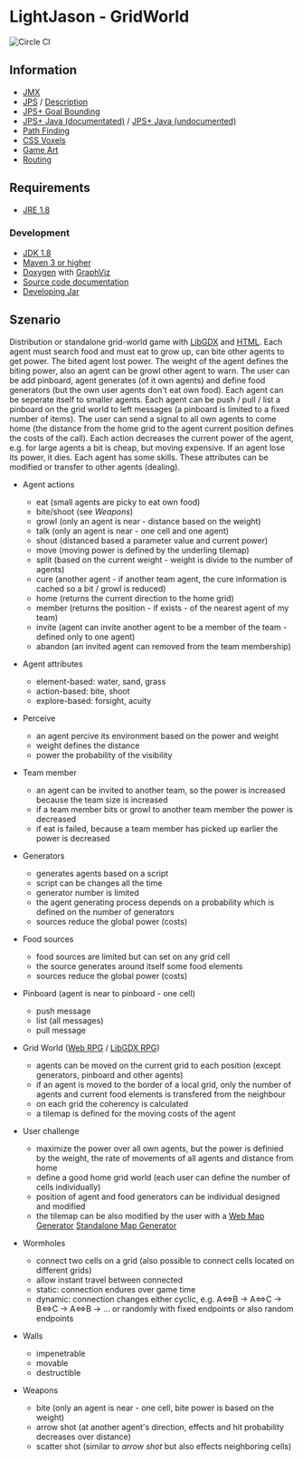 # LightJason - GridWorld

![Circle CI](https://circleci.com/gh/flashpixx/RoutingSimulation.svg?style=shield)


## <a name="info">Information</a>

* [JMX](http://www.eclipse.org/jetty/documentation/current/jmx-chapter.html)
* [JPS](https://github.com/ClintFMullins/JumpPointSearch-Java) / [Description](https://harablog.wordpress.com/2011/09/07/jump-point-search/)
* [JPS+ Goal Bounding](https://github.com/SteveRabin/JPSPlusWithGoalBounding)
* [JPS+ Java (documentated)](https://github.com/kevinsheehan/jps) / [JPS+ Java (undocumented)](https://github.com/unrealgamer/Java-JPS)
* [Path Finding](http://www.cokeandcode.com/main/tutorials/path-finding/)
* [CSS Voxels](http://www.voxelcss.com/)
* [Game Art](http://opengameart.org/)
* [Routing](http://simblob.blogspot.de/2016/02/updating-my-introduction-to-a.html)


## Requirements

* [JRE 1.8](http://www.java.com/)

### Development

* [JDK 1.8](http://www.oracle.com/technetwork/java/javase/downloads/)
* [Maven 3 or higher](http://maven.apache.org/)
* [Doxygen](http://www.doxygen.org/) with [GraphViz](http://www.graphviz.org/)
* [Source code documentation](https://flashpixx.github.io/RoutingSimulation)
* [Developing Jar](https://github.com/flashpixx/RoutingSimulation/raw/binary-master/routing-0.1-SNAPSHOT.jar)


## <a name="szenario">Szenario</a>

Distribution or standalone grid-world game with [LibGDX](https://libgdx.badlogicgames.com/) and 
[HTML](https://github.com/libgdx/libgdx/wiki/Deploying-your-application#deploy-to-htmljs). Each agent must search food and must eat to grow up, can bite other
agents to get power. The bited agent lost power. The weight of the agent defines the biting power, also an agent can be growl other agent to warn. The user can
be add pinboard, agent generates (of it own agents) and define food generators (but the own user agents don't eat own food). Each agent can be seperate itself
to smaller agents. Each agent can be push / pull / list a pinboard on the grid world to left messages (a pinboard is limited to a fixed number of items). The
user can send a signal to all own agents to come home (the distance from the home grid to the agent current position defines the costs of the call). Each
action decreases the current power of the agent, e.g. for large agents a bit is cheap, but moving expensive. If an agent lose its power, it dies. Each agent
has some skills. These attributes can be modified or transfer to other agents (dealing).

* Agent actions
    * eat (small agents are picky to eat own food)
    * bite/shoot (see _Weapons_)
    * growl (only an agent is near - distance based on the weight)
    * talk (only an agent is near - one cell and one agent)
    * shout (distanced based a parameter value and current power)
    * move (moving power is defined by the underling tilemap)
    * split (based on the current weight - weight is divide to the number of agents)
    * cure (another agent - if another team agent, the cure information is cached so a bit / growl is reduced)
    * home (returns the current direction to the home grid)
    * member (returns the position - if exists - of the nearest agent of my team)
    * invite (agent can invite another agent to be a member of the team - defined only to one agent)
    * abandon (an invited agent can removed from the team membership)
    
* Agent attributes
    * element-based: water, sand, grass
    * action-based: bite, shoot
    * explore-based: forsight, acuity
    
* Perceive
    * an agent percive its environment based on the power and weight
    * weight defines the distance
    * power the probability of the visibility
    
* Team member
    * an agent can be invited to another team, so the power is increased because the team size is increased
    * if a team member bits or growl to another team member the power is decreased
    * if eat is failed, because a team member has picked up earlier the power is decreased
    
* Generators
    * generates agents based on a script
    * script can be changes all the time
    * generator number is limited
    * the agent generating process depends on a probability which is defined on the number of generators
    * sources reduce the global power (costs)
    
* Food sources
    * food sources are limited but can set on any grid cell
    * the source generates around itself some food elements 
    * sources reduce the global power (costs)
    
* Pinboard (agent is near to pinboard - one cell)
    * push message
    * list (all messages)
    * pull message
    
* Grid World ([Web RPG](http://rpgjs.com/) / [LibGDX RPG](https://github.com/libgdx/libgdx/wiki/Tile-maps))
    * agents can be moved on the current grid to each position (except generators, pinboard and other agents)
    * if an agent is moved to the border of a local grid, only the number of agents and current food elements is transfered from the neighbour
    * on each grid the coherency is calculated
    * a tilemap is defined for the moving costs of the agent
    

* User challenge
    * maximize the power over all own agents, but the power is definied by the weight, the rate of movements of all agents and distance from home
    * define a good home grid world (each user can define the number of cells individually)
    * position of agent and food generators can be individual designed and modified
    * the tilemap can be also modified by the user with a [Web Map Generator](https://github.com/elias-schuett/Online-Tile-Map-Editor) 
    [Standalone Map Generator](http://www.mapeditor.org/download.html)
    
* Wormholes
    * connect two cells on a grid (also possible to connect cells located on different grids)
    * allow instant travel between connected 
    * static: connection endures over game time
    * dynamic: connection changes either cyclic, e.g. A<=>B -> A<=>C -> B<=>C -> A<=>B -> ... or randomly with fixed endpoints or also random endpoints
    
* Walls
    * impenetrable
    * movable
    * destructible
  
* Weapons
    * bite (only an agent is near - one cell, bite power is based on the weight)
    * arrow shot (at another agent's direction, effects and hit probability decreases over distance)
    * scatter shot (similar to _arrow shot_ but also effects neighboring cells)
    